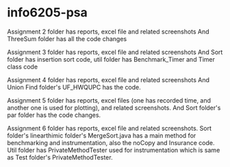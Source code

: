 # info6205-psa

Assignment 2 folder has reports, excel file and related screenshots
And ThreeSum folder has all the code changes


Assignment 3 folder has reports, excel file and related screenshots
And Sort folder has insertion sort code, util folder has Benchmark_Timer and Timer class code


Assignment 4 folder has reports, excel file and related screenshots
And Union Find folder's UF_HWQUPC has the code.

Assignment 5 folder has reports, excel files (one has recorded time, and another one is used for plotting), and related screenshots.
And Sort folder's par folder has the code changes.


Assignment 6 folder has reports, excel file and related screenshots.
Sort folder's linearthimic folder's MergeSort.java has a main method for benchmarking and instrumentation, also the noCopy and Insurance code.
Util folder has PrivateMethodTester used for instrumentation which is same as Test folder's PrivateMethodTester.
